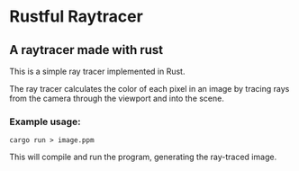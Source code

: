 
# Rustful Raytracer

## A raytracer made with rust

This is a simple ray tracer implemented in Rust.

The ray tracer calculates the color of each pixel in an image by tracing rays from the camera through the viewport and into the scene.

### Example usage:

```
cargo run > image.ppm
```

This will compile and run the program, generating the ray-traced image.
